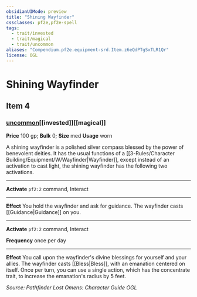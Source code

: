 ```yaml
---
obsidianUIMode: preview
title: "Shining Wayfinder"
cssclasses: pf2e,pf2e-spell
tags:
  - trait/invested
  - trait/magical
  - trait/uncommon
aliases: "Compendium.pf2e.equipment-srd.Item.z6eQdPTgSxTLR1Qr"
license: OGL
---
```

# Shining Wayfinder
## Item 4
### [uncommon](uncommon.md "Uncommon Rarity Trait")[[invested]][[magical]]


**Price** 100 gp; 
**Bulk** 0; **Size** med
**Usage** worn

A shining wayfinder is a polished silver compass blessed by the power of benevolent deities. It has the usual functions of a [[3-Rules/Character Building/Equipment/W/Wayfinder|Wayfinder]], except instead of an activation to cast light, the shining wayfinder has the following two activations.

* * *

**Activate** `pf2:2` command, Interact

* * *

**Effect** You hold the wayfinder and ask for guidance. The wayfinder casts [[Guidance|Guidance]] on you.

* * *

**Activate** `pf2:2` command, Interact

**Frequency** once per day

* * *

**Effect** You call upon the wayfinder's divine blessings for yourself and your allies. The wayfinder casts [[Bless|Bless]], with an emanation centered on itself. Once per turn, you can use a single action, which has the concentrate trait, to increase the emanation's radius by 5 feet.

*Source: Pathfinder Lost Omens: Character Guide*
*OGL*
